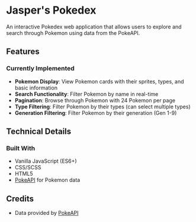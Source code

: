 # Jasper's Pokedex

An interactive Pokedex web application that allows users to explore and search through Pokemon using data from the PokeAPI.

## Features

### Currently Implemented

- **Pokemon Display**: View Pokemon cards with their sprites, types, and basic information
- **Search Functionality**: Filter Pokemon by name in real-time
- **Pagination**: Browse through Pokemon with 24 Pokemon per page
- **Type Filtering**: Filter Pokemon by their types (can select multiple types)
- **Generation Filtering**: Filter Pokemon by their generation (Gen 1-9)

## Technical Details

### Built With

- Vanilla JavaScript (ES6+)
- CSS/SCSS
- HTML5
- [PokeAPI](https://pokeapi.co/) for Pokemon data

## Credits

- Data provided by [PokeAPI](https://pokeapi.co/)
